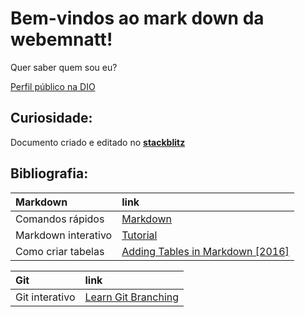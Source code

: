 # Bem-vindos ao mark down da **webemnatt**!

Quer saber quem sou eu?

[Perfil público na DIO](https://www.dio.me/users/webemnatt)

## Curiosidade:

Documento criado e editado no **[stackblitz](https://stackblitz.com/)**

## Bibliografia:

|Markdown |link|
|:-|:-
|Comandos rápidos|[Markdown](https://commonmark.org/help/)|
|Markdown interativo|[Tutorial](https://commonmark.org/help/tutorial/)|
|Como criar tabelas|[Adding Tables in Markdown [2016]](https://youtu.be/4Dj2IsYdMe0)|

|Git|link|
|:-|:-
|Git interativo |[Learn Git Branching](https://learngitbranching.js.org/?locale=pt_BR)|

